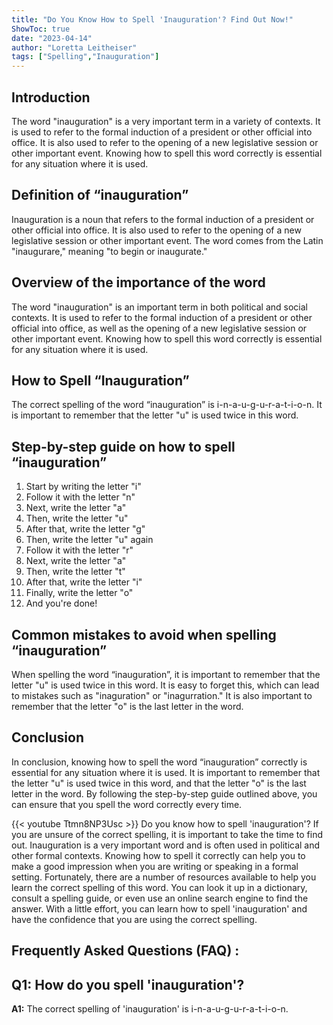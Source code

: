```yaml
---
title: "Do You Know How to Spell 'Inauguration'? Find Out Now!"
ShowToc: true 
date: "2023-04-14"
author: "Loretta Leitheiser" 
tags: ["Spelling","Inauguration"]
---
```

## Introduction 

The word "inauguration" is a very important term in a variety of contexts. It is used to refer to the formal induction of a president or other official into office. It is also used to refer to the opening of a new legislative session or other important event. Knowing how to spell this word correctly is essential for any situation where it is used.

## Definition of “inauguration”

Inauguration is a noun that refers to the formal induction of a president or other official into office. It is also used to refer to the opening of a new legislative session or other important event. The word comes from the Latin "inaugurare," meaning "to begin or inaugurate."

## Overview of the importance of the word

The word "inauguration" is an important term in both political and social contexts. It is used to refer to the formal induction of a president or other official into office, as well as the opening of a new legislative session or other important event. Knowing how to spell this word correctly is essential for any situation where it is used.

## How to Spell “Inauguration”

The correct spelling of the word “inauguration” is i-n-a-u-g-u-r-a-t-i-o-n. It is important to remember that the letter "u" is used twice in this word.

## Step-by-step guide on how to spell “inauguration”

1. Start by writing the letter "i"
2. Follow it with the letter "n"
3. Next, write the letter "a"
4. Then, write the letter "u"
5. After that, write the letter "g"
6. Then, write the letter "u" again
7. Follow it with the letter "r"
8. Next, write the letter "a"
9. Then, write the letter "t"
10. After that, write the letter "i"
11. Finally, write the letter "o"
12. And you're done!

## Common mistakes to avoid when spelling “inauguration”

When spelling the word “inauguration”, it is important to remember that the letter "u" is used twice in this word. It is easy to forget this, which can lead to mistakes such as "inaguration" or "inagurration." It is also important to remember that the letter "o" is the last letter in the word.

## Conclusion

In conclusion, knowing how to spell the word “inauguration” correctly is essential for any situation where it is used. It is important to remember that the letter "u" is used twice in this word, and that the letter "o" is the last letter in the word. By following the step-by-step guide outlined above, you can ensure that you spell the word correctly every time.

{{< youtube Ttmn8NP3Usc >}} 
Do you know how to spell 'inauguration'? If you are unsure of the correct spelling, it is important to take the time to find out. Inauguration is a very important word and is often used in political and other formal contexts. Knowing how to spell it correctly can help you to make a good impression when you are writing or speaking in a formal setting. Fortunately, there are a number of resources available to help you learn the correct spelling of this word. You can look it up in a dictionary, consult a spelling guide, or even use an online search engine to find the answer. With a little effort, you can learn how to spell 'inauguration' and have the confidence that you are using the correct spelling.

## Frequently Asked Questions (FAQ) :
## Q1: How do you spell 'inauguration'?
**A1:** The correct spelling of 'inauguration' is i-n-a-u-g-u-r-a-t-i-o-n.





